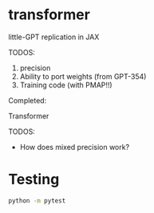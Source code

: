 # transformer

little-GPT replication in JAX

TODOS:

1. precision
2. Ability to port weights (from GPT-354)
3. Training code (with PMAP!!)

Completed:

Transformer


TODOS: 
- How does mixed precision work?


# Testing

```bash 
python -m pytest
```